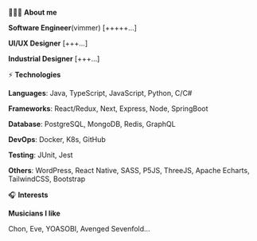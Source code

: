 
🧑🏻‍💻  **About me**

**Software Engineer**(vimmer) [+++++...]

**UI/UX Designer** [+++...]

**Industrial Designer** [+++...]

⚡️ **Technologies**

**Languages**: Java, TypeScript, JavaScript, Python, C/C#

**Frameworks**: React/Redux, Next, Express, Node, SpringBoot

**Database**: PostgreSQL, MongoDB, Redis, GraphQL

**DevOps**: Docker, K8s, GitHub

**Testing**: JUnit, Jest

**Others**: WordPress, React Native, SASS, P5JS, ThreeJS, Apache Echarts, TailwindCSS, Bootstrap

🎧  **Interests**

**Musicians I like**

Chon, Eve, YOASOBI, Avenged Sevenfold...
